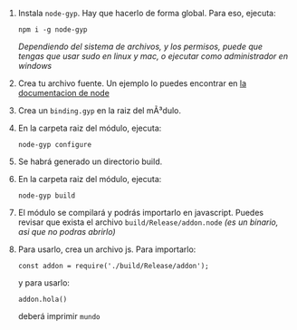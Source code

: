 1. Instala `node-gyp`. Hay que hacerlo de forma global. Para eso, ejecuta:

    ```npm i -g node-gyp```

    _Dependiendo del sistema de archivos, y los permisos, puede que tengas que usar sudo en linux y mac, o ejecutar como administrador en windows_

2. Crea tu archivo fuente. Un ejemplo lo puedes encontrar en [la documentacion de node](https://nodejs.org/api/addons.html#addons_hello_world)
3. Crea un `binding.gyp` en la raiz del mÃ³dulo.
4. En la carpeta raiz del módulo, ejecuta:

    ```node-gyp configure```

5. Se habrá generado un directorio build.
6. En la carpeta raiz del módulo, ejecuta:

    ```node-gyp build```

7. El módulo se compilará y podrás importarlo en javascript. Puedes revisar que exista el archivo `build/Release/addon.node` _(es un binario, asi­ que no podras abrirlo)_
8. Para usarlo, crea un archivo js. Para importarlo:

    ```const addon = require('./build/Release/addon');```

    y para usarlo:

    ```addon.hola()```

    deberá imprimir `mundo`
